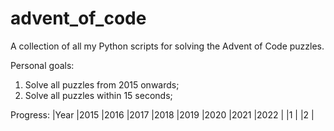 # advent_of_code
A collection of all my Python scripts for solving the Advent of Code puzzles.

Personal goals:
1) Solve all puzzles from 2015 onwards;
2) Solve all puzzles within 15 seconds;

Progress:
|Year   |2015   |2016   |2017   |2018   |2019   |2020   |2021   |2022   |
|1   |
|2   |
